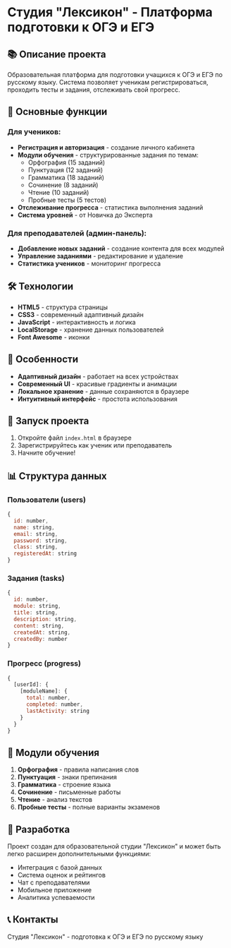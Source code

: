 # Студия "Лексикон" - Платформа подготовки к ОГЭ и ЕГЭ

## 📚 Описание проекта

Образовательная платформа для подготовки учащихся к ОГЭ и ЕГЭ по русскому языку. Система позволяет ученикам регистрироваться, проходить тесты и задания, отслеживать свой прогресс.

## 🎯 Основные функции

### Для учеников:
- **Регистрация и авторизация** - создание личного кабинета
- **Модули обучения** - структурированные задания по темам:
  - Орфография (15 заданий)
  - Пунктуация (12 заданий) 
  - Грамматика (18 заданий)
  - Сочинение (8 заданий)
  - Чтение (10 заданий)
  - Пробные тесты (5 тестов)
- **Отслеживание прогресса** - статистика выполнения заданий
- **Система уровней** - от Новичка до Эксперта

### Для преподавателей (админ-панель):
- **Добавление новых заданий** - создание контента для всех модулей
- **Управление заданиями** - редактирование и удаление
- **Статистика учеников** - мониторинг прогресса

## 🛠️ Технологии

- **HTML5** - структура страницы
- **CSS3** - современный адаптивный дизайн
- **JavaScript** - интерактивность и логика
- **LocalStorage** - хранение данных пользователей
- **Font Awesome** - иконки

## 📱 Особенности

- **Адаптивный дизайн** - работает на всех устройствах
- **Современный UI** - красивые градиенты и анимации
- **Локальное хранение** - данные сохраняются в браузере
- **Интуитивный интерфейс** - простота использования

## 🚀 Запуск проекта

1. Откройте файл `index.html` в браузере
2. Зарегистрируйтесь как ученик или преподаватель
3. Начните обучение!

## 📊 Структура данных

### Пользователи (users)
```javascript
{
  id: number,
  name: string,
  email: string,
  password: string,
  class: string,
  registeredAt: string
}
```

### Задания (tasks)
```javascript
{
  id: number,
  module: string,
  title: string,
  description: string,
  content: string,
  createdAt: string,
  createdBy: number
}
```

### Прогресс (progress)
```javascript
{
  [userId]: {
    [moduleName]: {
      total: number,
      completed: number,
      lastActivity: string
    }
  }
}
```

## 🎨 Модули обучения

1. **Орфография** - правила написания слов
2. **Пунктуация** - знаки препинания
3. **Грамматика** - строение языка
4. **Сочинение** - письменные работы
5. **Чтение** - анализ текстов
6. **Пробные тесты** - полные варианты экзаменов

## 🔧 Разработка

Проект создан для образовательной студии "Лексикон" и может быть легко расширен дополнительными функциями:

- Интеграция с базой данных
- Система оценок и рейтингов
- Чат с преподавателями
- Мобильное приложение
- Аналитика успеваемости

## 📞 Контакты

Студия "Лексикон" - подготовка к ОГЭ и ЕГЭ по русскому языку